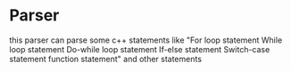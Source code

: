 # Parser
this parser can parse some c++ statements like "For loop statement While loop statement Do-while loop statement If-else statement Switch-case statement function statement"  and other statements



